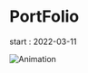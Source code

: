 # PortFolio

start : 2022-03-11

![Animation](https://user-images.githubusercontent.com/84373490/158113219-655ec11e-0bd9-4a21-bb08-c7416eac6505.gif)
